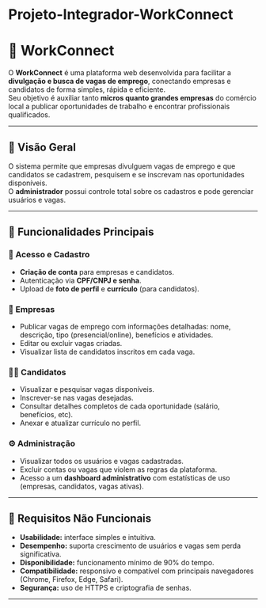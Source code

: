 # Projeto-Integrador-WorkConnect

# 💼 WorkConnect

O **WorkConnect** é uma plataforma web desenvolvida para facilitar a **divulgação e busca de vagas de emprego**, conectando empresas e candidatos de forma simples, rápida e eficiente.  
Seu objetivo é auxiliar tanto **micros quanto grandes empresas** do comércio local a publicar oportunidades de trabalho e encontrar profissionais qualificados.

---

## 📘 Visão Geral

O sistema permite que empresas divulguem vagas de emprego e que candidatos se cadastrem, pesquisem e se inscrevam nas oportunidades disponíveis.  
O **administrador** possui controle total sobre os cadastros e pode gerenciar usuários e vagas.

---

## 🚀 Funcionalidades Principais

### 👥 Acesso e Cadastro
- **Criação de conta** para empresas e candidatos.
- Autenticação via **CPF/CNPJ e senha**.
- Upload de **foto de perfil** e **currículo** (para candidatos).

### 🏢 Empresas
- Publicar vagas de emprego com informações detalhadas: nome, descrição, tipo (presencial/online), benefícios e atividades.
- Editar ou excluir vagas criadas.
- Visualizar lista de candidatos inscritos em cada vaga.

### 👨‍💼 Candidatos
- Visualizar e pesquisar vagas disponíveis.
- Inscrever-se nas vagas desejadas.
- Consultar detalhes completos de cada oportunidade (salário, benefícios, etc).
- Anexar e atualizar currículo no perfil.

### ⚙️ Administração
- Visualizar todos os usuários e vagas cadastradas.
- Excluir contas ou vagas que violem as regras da plataforma.
- Acesso a um **dashboard administrativo** com estatísticas de uso (empresas, candidatos, vagas ativas).

---

## 🧩 Requisitos Não Funcionais

- **Usabilidade:** interface simples e intuitiva.
- **Desempenho:** suporta crescimento de usuários e vagas sem perda significativa.
- **Disponibilidade:** funcionamento mínimo de 90% do tempo.
- **Compatibilidade:** responsivo e compatível com principais navegadores (Chrome, Firefox, Edge, Safari).
- **Segurança:** uso de HTTPS e criptografia de senhas.

---
